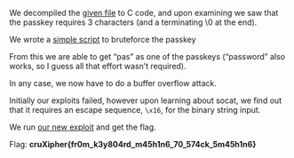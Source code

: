 We decompiled the [given file](./chall) to C code, and upon examining we saw that the passkey requires 3 characters (and a terminating \0 at the end).

We wrote a [simple script](./genpwd.py) to bruteforce the passkey

From this we are able to get “pas” as one of the passkeys (“password” also works, so I guess all that effort wasn’t required).

In any case, we now have to do a buffer overflow attack.

Initially our exploits failed, however upon learning about socat, we find out that it requires an escape sequence, `\x16`, for the binary string input.

We run [our new exploit](./exploit.py) and get the flag.

Flag: **cruXipher{fr0m_k3y804rd_m45h1n6_70_574ck_5m45h1n6}**
